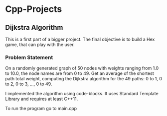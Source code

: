 # Cpp-Projects

## Dijkstra Algorithm

This is a first part of a bigger project. The final objective is to build a Hex game, that can play with the user.

### Problem Statement
On a randomly generated graph of 50 nodes with weights ranging from 1.0 to 10.0,
the node names are from 0 to 49.
Get an average of the shortest path total weight, computing the Dijkstra algorithm for the 49 paths:
0 to 1, 0 to 2, 0 to 3, …, 0 to 49.

I implemented the algorithm using code-blocks. It uses Standard Template Library and requires at least C++11.

To run the program go to main.cpp
